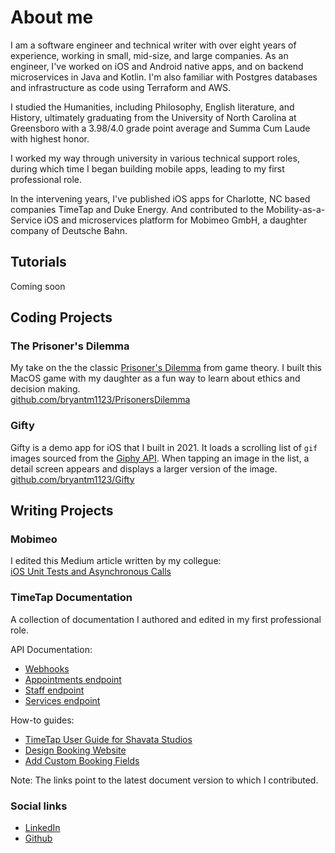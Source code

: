 # About me
I am a software engineer and technical writer with over eight years of experience, working in small, mid-size, and large companies. As an engineer, I've worked on iOS and Android native apps, and on backend microservices in Java and Kotlin. I'm also familiar with Postgres databases and infrastructure as code using Terraform and AWS.

I studied the Humanities, including Philosophy, English literature, and History, ultimately graduating from the University of North Carolina at Greensboro with a 3.98/4.0 grade point average and Summa Cum Laude with highest honor.

I worked my way through university in various technical support roles, during which time I began building mobile apps, leading to my first professional role.

In the intervening years, I've published iOS apps for Charlotte, NC based companies TimeTap and Duke Energy. And contributed to the Mobility-as-a-Service iOS and microservices platform for Mobimeo GmbH, a daughter company of Deutsche Bahn.

## Tutorials
Coming soon

## Coding Projects
### The Prisoner's Dilemma
My take on the the classic [Prisoner's Dilemma](https://en.wikipedia.org/wiki/Prisoner's_dilemma) from game theory. I built this MacOS game with my daughter as a fun way to learn about ethics and decision making.\
[github.com/bryantm1123/PrisonersDilemma](https://github.com/bryantm1123/PrisonersDilemma)

### Gifty
Gifty is a demo app for iOS that I built in 2021. It loads a scrolling list of `gif` images sourced from the [Giphy API](https://developers.giphy.com/docs/api/endpoint). When tapping an image in the list, a detail screen appears and displays a larger version of the image.\
[github.com/bryantm1123/Gifty](https://github.com/bryantm1123/Gifty)


## Writing Projects

### Mobimeo
I edited this Medium article written by my collegue:\
[iOS Unit Tests and Asynchronous Calls](https://medium.com/mobimeo-technology/ios-unit-tests-and-asynchronous-calls-a8787b44d817)

### TimeTap Documentation
A collection of documentation I authored and edited in my first professional role.

API Documentation:

-   [Webhooks](https://timetap.atlassian.net/wiki/pages/viewpage.action?pageId=53379080&pageVersion=40)
- [Appointments endpoint](https://timetap.atlassian.net/wiki/pages/viewpage.action?pageId=58753081&pageVersion=11)
- [Staff endpoint](https://timetap.atlassian.net/wiki/pages/viewpage.action?pageId=58753069&pageVersion=2)
- [Services endpoint](https://timetap.atlassian.net/wiki/pages/viewpage.action?pageId=58753073&pageVersion=2) 

How-to guides:
- [TimeTap User Guide for Shavata Studios](https://timetap.atlassian.net/wiki/spaces/TTGFSBS/overview?homepageId=86540346)
- [Design Booking Website](https://timetap.atlassian.net/wiki/pages/viewpage.action?pageId=491616&pageVersion=32)
- [Add Custom Booking Fields](https://timetap.atlassian.net/wiki/pages/viewpage.action?pageId=52953143&pageVersion=5)

Note: The links point to the latest document version to which I contributed.

### Social links
- [LinkedIn](http://linkedin.com/in/mpbryant)
- [Github](https://github.com/bryantm1123)